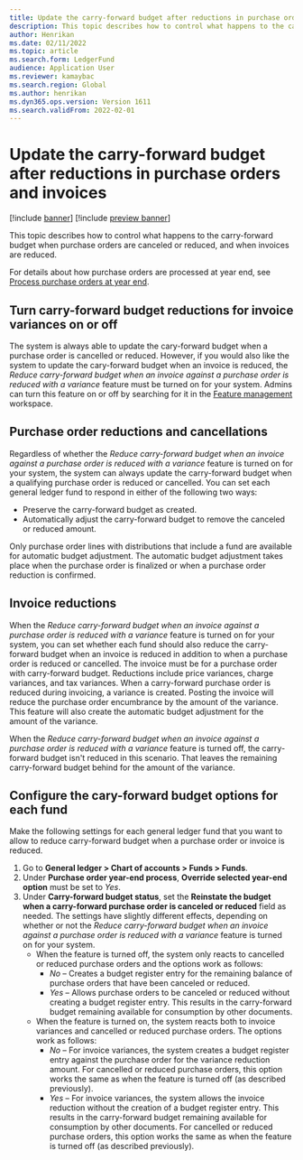 ```yaml
---
title: Update the carry-forward budget after reductions in purchase orders and invoices
description: This topic describes how to control what happens to the carry-forward budget when purchase orders are canceled or reduced, and when invoices are reduced.
author: Henrikan
ms.date: 02/11/2022
ms.topic: article
ms.search.form: LedgerFund
audience: Application User
ms.reviewer: kamaybac
ms.search.region: Global
ms.author: henrikan
ms.dyn365.ops.version: Version 1611
ms.search.validFrom: 2022-02-01
---
```


# Update the carry-forward budget after reductions in purchase orders and invoices

[!include [banner](../includes/banner.md)]
[!include [preview banner](../includes/preview-banner.md)]

This topic describes how to control what happens to the carry-forward budget when purchase orders are canceled or reduced, and when invoices are reduced.

For details about how purchase orders are processed at year end, see [Process purchase orders at year end](/dynamicsax-2012/appuser-itpro/process-purchase-orders-at-year-end).

## Turn carry-forward budget reductions for invoice variances on or off

The system is always able to update the cary-forward budget when a purchase order is cancelled or reduced. However, if you would also like the system to update the cary-forward budget when an invoice is reduced, the *Reduce carry-forward budget when an invoice against a purchase order is reduced with a variance* feature must be turned on for your system. Admins can turn this feature on or off by searching for it in the [Feature management](../../fin-ops-core/fin-ops/get-started/feature-management/feature-management-overview.md) workspace.

## Purchase order reductions and cancellations

Regardless of whether the *Reduce carry-forward budget when an invoice against a purchase order is reduced with a variance* feature is turned on for your system, the system can always update the carry-forward budget when a qualifying purchase order is reduced or cancelled. You can set each general ledger fund to respond in either of the following two ways:

- Preserve the carry-forward budget as created.
- Automatically adjust the carry-forward budget to remove the canceled or reduced amount.

Only purchase order lines with distributions that include a fund are available for automatic budget adjustment. The automatic budget adjustment takes place when the purchase order is finalized or when a purchase order reduction is confirmed.

## Invoice reductions

When the *Reduce carry-forward budget when an invoice against a purchase order is reduced with a variance* feature is turned on for your system, you can set whether each fund should also reduce the carry-forward budget when an invoice is reduced in addition to when a purchase order is reduced or cancelled. The invoice must be for a purchase order with carry-forward budget. Reductions include price variances, charge variances, and tax variances. When a carry-forward purchase order is reduced during invoicing, a variance is created. Posting the invoice will reduce the purchase order encumbrance by the amount of the variance. This feature will also create the automatic budget adjustment for the amount of the variance.

When the *Reduce carry-forward budget when an invoice against a purchase order is reduced with a variance* feature is turned off, the carry-forward budget isn't reduced in this scenario. That leaves the remaining carry-forward budget behind for the amount of the variance.

## Configure the cary-forward budget options for each fund

Make the following settings for each general ledger fund that you want to allow to reduce carry-forward budget when a purchase order or invoice is reduced.

1. Go to **General ledger \> Chart of accounts \> Funds \> Funds**.
1. Under **Purchase order year-end process**, **Override selected year-end option** must be set to *Yes*.
1. Under **Carry-forward budget status**, set the **Reinstate the budget when a carry-forward purchase order is canceled or reduced** field as needed. The settings have slightly different effects, depending on whether or not the *Reduce carry-forward budget when an invoice against a purchase order is reduced with a variance* feature is turned on for your system.
   - When the feature is turned off, the system only reacts to cancelled or reduced purchase orders and the options work as follows:
       - *No* – Creates a budget register entry for the remaining balance of purchase orders that have been canceled or reduced.
       - *Yes* – Allows purchase orders to be canceled or reduced without creating a budget register entry. This results in the carry-forward budget remaining available for consumption by other documents.
   - When the feature is turned on, the system reacts both to invoice variances and cancelled or reduced purchase orders. The options work as follows:
       - *No* – For invoice variances, the system creates a budget register entry against the purchase order for the variance reduction amount. For cancelled or reduced purchase orders, this option works the same as when the feature is turned off (as described previously).
       - *Yes* – For invoice variances, the system allows the invoice reduction without the creation of a budget register entry. This results in the carry-forward budget remaining available for consumption by other documents. For cancelled or reduced purchase orders, this option works the same as when the feature is turned off (as described previously).
